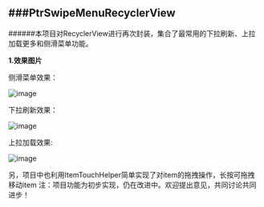 ###PtrSwipeMenuRecyclerView
---
######本项目对RecyclerView进行再次封装，集合了最常用的下拉刷新、上拉加载更多和侧滑菜单功能。

**1.效果图片**

侧滑菜单效果：

![image](https://github.com/zhangyuChen1991/PtrSwipeMenuRecyclerView/blob/master/images/swipemenu.jpg)

下拉刷新效果：

![image](https://github.com/zhangyuChen1991/PtrSwipeMenuRecyclerView/blob/master/images/refreshing.jpg)

上拉加载效果:

![image](https://github.com/zhangyuChen1991/PtrSwipeMenuRecyclerView/blob/master/images/loadmore.jpg)

另，项目中也利用ItemTouchHelper简单实现了对item的拖拽操作，长按可拖拽移动item
注：项目功能为初步实现，仍在改进中。欢迎提出意见，共同讨论共同进步！